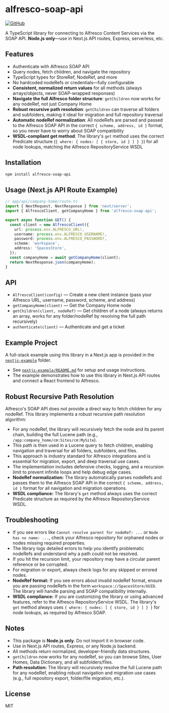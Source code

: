 # alfresco-soap-api

[![GitHub](https://img.shields.io/badge/GitHub-Repository-blue?logo=github)](https://github.com/hacoeur-24/alfresco-soap-api)

A TypeScript library for connecting to Alfresco Content Services via the SOAP API. **Node.js only**—use in Next.js API routes, Express, serverless, etc.

## Features
- Authenticate with Alfresco SOAP API
- Query nodes, fetch children, and navigate the repository
- TypeScript types for StoreRef, NodeRef, and more
- No hardcoded nodeRefs or credentials—fully configurable
- **Consistent, normalized return values** for all methods (always arrays/objects, never SOAP-wrapped responses)
- **Navigate the full Alfresco folder structure**: `getChildren` now works for any nodeRef, not just Company Home
- **Robust recursive path resolution**: `getChildren` can traverse all folders and subfolders, making it ideal for migration and full repository traversal
- **Automatic nodeRef normalization**: All nodeRefs are parsed and passed to the Alfresco SOAP API in the correct `{ scheme, address, id }` format, so you never have to worry about SOAP compatibility
- **WSDL-compliant get method**: The library's `get` method uses the correct Predicate structure (`{ where: { nodes: [ { store, id } ] } }`) for all node lookups, matching the Alfresco RepositoryService WSDL

## Installation

```sh
npm install alfresco-soap-api
```

## Usage (Next.js API Route Example)

```ts
// app/api/company-home/route.ts
import { NextRequest, NextResponse } from 'next/server';
import { AlfrescoClient, getCompanyHome } from 'alfresco-soap-api';

export async function GET() {
  const client = new AlfrescoClient({
    url: process.env.ALFRESCO_URL!,
    username: process.env.ALFRESCO_USERNAME!,
    password: process.env.ALFRESCO_PASSWORD!,
    scheme: 'workspace',
    address: 'SpacesStore',
  });
  const companyHome = await getCompanyHome(client);
  return NextResponse.json(companyHome);
}
```

## API

- `AlfrescoClient(config)` — Create a new client instance (pass your Alfresco URL, username, password, scheme, and address)
- `getCompanyHome(client)` — Get the Company Home node
- `getChildren(client, nodeRef)` — Get children of a node (always returns an array, works for any folder/nodeRef by resolving the full path recursively)
- `authenticate(client)` — Authenticate and get a ticket

## Example Project

A full-stack example using this library in a Next.js app is provided in the [`nextjs-example`](../nextjs-example) folder.

- See [`nextjs-example/README.md`](../nextjs-example/README.md) for setup and usage instructions.
- The example demonstrates how to use this library in Next.js API routes and connect a React frontend to Alfresco.

## Robust Recursive Path Resolution

Alfresco's SOAP API does not provide a direct way to fetch children for any nodeRef. This library implements a robust recursive path resolution algorithm:

- For any nodeRef, the library will recursively fetch the node and its parent chain, building the full Lucene path (e.g., `/app:company_home/cm:Sites/cm:MySite`).
- This path is then used in a Lucene query to fetch children, enabling navigation and traversal for all folders, subfolders, and files.
- This approach is industry standard for Alfresco integrations and is essential for migration, export, and deep traversal use cases.
- The implementation includes defensive checks, logging, and a recursion limit to prevent infinite loops and help debug edge cases.
- **NodeRef normalization:** The library automatically parses nodeRefs and passes them to the Alfresco SOAP API in the correct `{ scheme, address, id }` format for all navigation and migration operations.
- **WSDL compliance:** The library's `get` method always uses the correct Predicate structure as required by the Alfresco RepositoryService WSDL.

## Troubleshooting

- If you see errors like `Cannot resolve parent for nodeRef: ...` or `Node has no name: ...`, check your Alfresco repository for orphaned nodes or nodes missing required properties.
- The library logs detailed errors to help you identify problematic nodeRefs and understand why a path could not be resolved.
- If you hit the recursion limit, your repository may have a circular parent reference or be corrupted.
- For migration or export, always check logs for any skipped or errored nodes.
- **NodeRef format:** If you see errors about invalid nodeRef format, ensure you are passing nodeRefs in the form `workspace://SpacesStore/UUID`. The library will handle parsing and SOAP compatibility internally.
- **WSDL compliance:** If you are customizing the library or using advanced features, refer to the Alfresco RepositoryService WSDL. The library's `get` method always uses `{ where: { nodes: [ { store, id } ] } }` for node lookups, as required by Alfresco SOAP.

## Notes
- This package is **Node.js only**. Do not import it in browser code.
- Use in Next.js API routes, Express, or any Node.js backend.
- All methods return normalized, developer-friendly data structures.
- `getChildren` now works for any nodeRef, so you can browse Sites, User Homes, Data Dictionary, and all subfolders/files.
- **Path resolution:** The library will recursively resolve the full Lucene path for any nodeRef, enabling robust navigation and migration use cases (e.g., full repository export, folder/file migration, etc.).

## License

MIT

